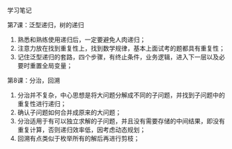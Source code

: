 ﻿学习笔记

第7课：泛型递归，树的递归
1. 熟悉和熟练使用递归后，一定要避免人肉递归；
2. 注意力放在找到重复性上，找到数学规律，基本上面试考的题都具有重复性；
3. 记住泛型递归的套路，四个步骤，有终止条件，业务逻辑，进入下一层以及必要时重置全局变量；

第8课：分治，回溯
1. 分治并不复杂，中心思想是将大问题分解成不同的子问题，并找到子问题中的重复性进行递归；
2. 确认子问题如何合并成原来的大问题；
3. 分治适用于有可以独立求解的子问题，并且没有需要存储的中间结果，即没有重复计算，否则递归效率低，因考虑动态规划；
4. 回溯有点类似于枚举所有的解后再进行剪枝；
